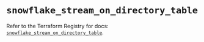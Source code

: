 # `snowflake_stream_on_directory_table`

Refer to the Terraform Registry for docs: [`snowflake_stream_on_directory_table`](https://registry.terraform.io/providers/snowflakedb/snowflake/2.5.0/docs/resources/stream_on_directory_table).
